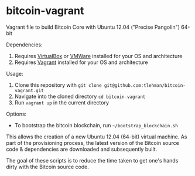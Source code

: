 bitcoin-vagrant
===============

Vagrant file to build Bitcoin Core with Ubuntu 12.04 ("Precise Pangolin") 64-bit

Dependencies:

1. Requires [VirtualBox](https://www.virtualbox.org/) or [VMWare](http://www.vmware.com/) installed for your OS and architecture
2. Requires [Vagrant](http://www.vagrantup.com/) installed for your OS and architecture

Usage:

1. Clone this repository with ```git clone git@github.com:tlehman/bitcoin-vagrant.git```
2. Navigate into the cloned directory ```cd bitcoin-vagrant```
3. Run ```vagrant up``` in the current directory 

Options: 

- To bootstrap the bitcoin blockchain, run `~/bootstrap_blockchain.sh`

This allows the creation of a new Ubuntu 12.04 (64-bit) virtual machine. As part of the provisioning process, the latest version of the Bitcoin source code & dependencies are downloaded and subsequently built.

The goal of these scripts is to reduce the time taken to get one's hands dirty with the Bitcoin source code.

